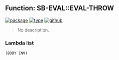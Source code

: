 ## Function: SB-EVAL::EVAL-THROW
[![package](https://img.shields.io/badge/Package-SB--EVAL-5f9ea0.svg?style=social&colorA=999999)](../) [![type](https://img.shields.io/badge/Type-Function-5f9ea0.svg?style=social&colorA=999999)](../#function) [![github](https://img.shields.io/badge/GitHub-View_the_source-5f9ea0.svg?style=social&colorA=999999&logo=github)](https://github.com/sbcl/sbcl/blob/master/src/code/full-eval.lisp/) 

> No description.

### Lambda list
```
(BODY ENV)
```
